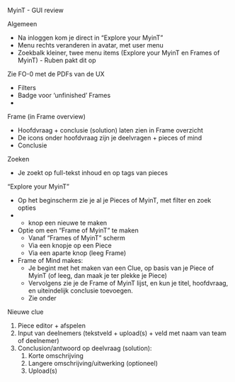MyinT - GUI review

Algemeen
- Na inloggen kom je direct in “Explore your MyinT”
- Menu rechts veranderen in avatar, met user menu
- Zoekbalk kleiner, twee menu items (Explore your MyinT en Frames of MyinT) - Ruben pakt dit op

Zie FO-0 met de PDFs van de UX
- Filters
- Badge voor ‘unfinished’ Frames
- 
Frame (in Frame overview)
- Hoofdvraag + conclusie (solution) laten zien in Frame overzicht
- De icons onder hoofdvraag zijn je deelvragen + pieces of mind
- Conclusie

Zoeken
- Je zoekt op full-tekst inhoud en op tags van pieces

“Explore your MyinT”
- Op het beginscherm zie je al je Pieces of MyinT, met filter en zoek opties
- + knop een nieuwe te maken
- Optie om een “Frame of MyinT” te maken
    - Vanaf “Frames of MyinT” scherm
    - Via een knopje op een Piece
    - Via een aparte knop (leeg Frame)
- Frame of Mind makes:
    - Je begint met het maken van een Clue, op basis van je Piece of MyinT (of leeg, dan maak je ter plekke je Piece)
    - Vervolgens zie je de Frame of MyinT lijst, en kun je titel, hoofdvraag, en uiteindelijk conclusie toevoegen.
    - Zie onder

Nieuwe clue
1. Piece editor + afspelen
2. Input van deelnemers (tekstveld + upload(s) + veld met naam van team of deelnemer)
3. Conclusion/antwoord op deelvraag (solution): 
    1. Korte omschrijving
    2. Langere omschrijving/uitwerking (optioneel)
    3. Upload(s)
